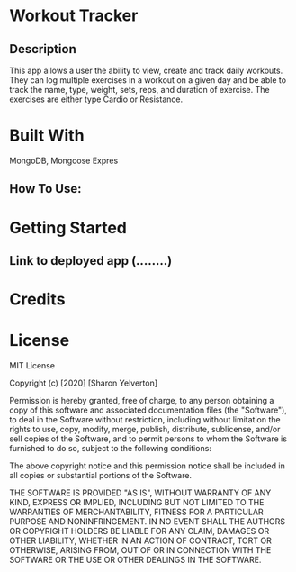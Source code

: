# Workout Tracker

Description
---
This app allows a user the ability to view, create and track daily workouts. They can log multiple exercises in a workout on a given day and be able to track the name, type, weight, sets, reps, and duration of exercise. The exercises are either type Cardio or Resistance.


# Built With
 
MongoDB, Mongoose Expres


How To Use:
---

<!-- ![screenshot of the code](./public/assets/images/workouttracker.gif); -->



# Getting Started
Link to deployed app (........)
---


# Credits



# License
MIT License

Copyright (c) [2020] [Sharon Yelverton]

Permission is hereby granted, free of charge, to any person obtaining a copy of this software and associated documentation files (the "Software"), to deal in the Software without restriction, including without limitation the rights to use, copy, modify, merge, publish, distribute, sublicense, and/or sell copies of the Software, and to permit persons to whom the Software is furnished to do so, subject to the following conditions:

The above copyright notice and this permission notice shall be included in all copies or substantial portions of the Software.

THE SOFTWARE IS PROVIDED "AS IS", WITHOUT WARRANTY OF ANY KIND, EXPRESS OR IMPLIED, INCLUDING BUT NOT LIMITED TO THE WARRANTIES OF MERCHANTABILITY, FITNESS FOR A PARTICULAR PURPOSE AND NONINFRINGEMENT. IN NO EVENT SHALL THE AUTHORS OR COPYRIGHT HOLDERS BE LIABLE FOR ANY CLAIM, DAMAGES OR OTHER LIABILITY, WHETHER IN AN ACTION OF CONTRACT, TORT OR OTHERWISE, ARISING FROM, OUT OF OR IN CONNECTION WITH THE SOFTWARE OR THE USE OR OTHER DEALINGS IN THE SOFTWARE.

